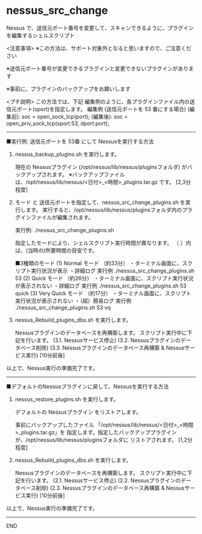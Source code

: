 # nessus_src_change
Nessus で、送信元ポート番号を変更して、スキャンできるように、プラグインを編集するシェルスクリプト

<注意事項>
※この方法は、サポート対象外となると思いますので、ご注意ください

※送信元ポート番号が変更できるプラグインと変更できないプラグインがあります

※事前に、プラグインのバックアップをお願いします

<プチ説明>
この方法では、下記 編集例のように、各プラグインファイル内の送信元ポート(sport)を指定します。
編集例 (送信元ポートを 53 番にする場合)
(編集前): soc = open_sock_tcp(port);
(編集後): soc = open_priv_sock_tcp(sport:53, dport:port);

---------------------------------------------------------------------------------------------
■実行例: 送信元ポートを 53番 にして Nessusを実行する方法

1) nessus_backup_plugins.sh を実行します。

   現在の Nessusプラグイン (/opt/nessus/lib/nessus/pluginsフォルダ) がバックアップされます。
   ※バックアップファイルは、/opt/nessus/lib/nessus/<日付>_<時間>_plugins.tar.gz です。
   [2,3分程度]


2) モード と 送信元ポートを指定して、nessus_src_change_plugins.sh を実行します。
   実行すると、/opt/nessus/lib/nessus/pluginsフォルダ内のプラグインファイルが編集されます。

   実行例: ./nessus_src_change_plugins.sh <Port> <Mode>

   指定したモードにより、シェルスクリプト実行時間が異なります。
   （  ）内は、(当時の)所要時間の目安です。

   ■3種類のモード
   (1) Normal モード      （約33分）
     ・ターミナル画面に、スクリプト実行状況が表示
     ・詳細ログ
     実行例 ./nessus_src_change_plugins.sh 53
   (2) Quick モード       （約26分）
     ・ターミナル画面に、スクリプト実行状況が表示されない
     ・詳細ログ
     実行例 ./nessus_src_change_plugins.sh 53 quick
   (3) Very Quick モード  （約17分）
     ・ターミナル画面に、スクリプト実行状況が表示されない
     ・（超）簡易ログ
     実行例 ./nessus_src_change_plugins.sh 53 vq


3) nessus_Rebuild_plugins_dbs.sh を実行します。

   Nessusプラグインのデータベースを再構築します。
     スクリプト実行中に下記を行います。
     (3.1.  Nessusサービス停止)
     (3.2.  Nessusプラグインのデータベース削除)
     (3.3.  Nessusプラグインのデータベース再構築 & Nessusサービス実行)
     [10分前後]

以上で、Nessus実行の準備完了です。


---------------------------------------------------------------------------------------------
■デフォルトのNessusプラグインに戻して、Nessusを実行する方法

1) nessus_restore_plugins.sh を実行します。
   
   デフォルトの Nessusプラグイン をリストアします。

   事前にバックアップしたファイル 「/opt/nessus/lib/nessus/<日付>_<時間>_plugins.tar.gz」を
   指定します。指定したバックアッププラグインが、/opt/nessus/lib/nessus/pluginsフォルダに 
   リストアされます。
   [1,2分程度]


2) nessus_Rebuild_plugins_dbs.sh を実行します。

   Nessusプラグインのデータベースを再構築します。
     スクリプト実行中に下記を行います。
     (2.1.  Nessusサービス停止)
     (2.2.  Nessusプラグインのデータベース削除)
     (2.3.  Nessusプラグインのデータベース再構築 & Nessusサービス実行)
     [10分前後]


以上で、Nessus実行の準備完了です。

---------------------------------------------------------------------------------------------
END
